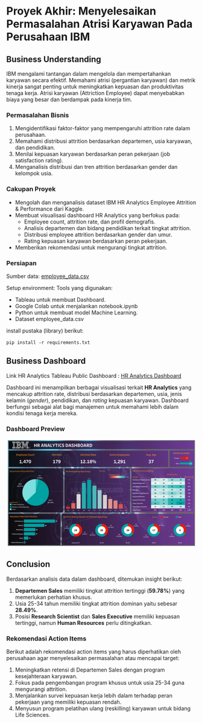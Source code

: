 # Proyek Akhir: Menyelesaikan Permasalahan Atrisi Karyawan Pada Perusahaan IBM

## Business Understanding

IBM mengalami tantangan dalam mengelola dan mempertahankan karyawan secara efektif. Memahami atrisi (pergantian karyawan) dan metrik kinerja sangat
penting untuk meningkatkan kepuasan dan produktivitas tenaga kerja. Atrisi karyawan (Attriction Employee) dapat menyebabkan biaya yang besar dan berdampak
pada kinerja tim.

### Permasalahan Bisnis

1. Mengidentifikasi faktor-faktor yang mempengaruhi attrition rate dalam perusahaan.
2. Memahami distribusi attrition berdasarkan departemen, usia karyawan, dan pendidikan.
3. Menilai kepuasan karyawan berdasarkan peran pekerjaan (job satisfaction rating).
4. Menganalisis distribusi dan tren attrition berdasarkan gender dan kelompok usia.

### Cakupan Proyek

- Mengolah dan menganalisis dataset IBM HR Analytics Employee Attrition & Performance dari Kaggle.
- Membuat visualisasi dashboard HR Analytics yang berfokus pada:
  - Employee count, attrition rate, dan profil demografis.
  - Analisis departemen dan bidang pendidikan terkait tingkat attrition.
  - Distribusi employee attrition berdasarkan gender dan umur.
  - Rating kepuasan karyawan berdasarkan peran pekerjaan.
- Memberikan rekomendasi untuk mengurangi tingkat attrition.

### Persiapan

Sumber data: [employee_data.csv](https://github.com/dicodingacademy/dicoding_dataset/blob/main/employee/employee_data.csv)

Setup environment:
Tools yang digunakan:

- Tableau untuk membuat Dashboard.
- Google Colab untuk menjalankan notebook.ipynb
- Python untuk membuat model Machine Learning.
- Dataset employee_data.csv

install pustaka (library) berikut:

```
pip install -r requirements.txt
```

## Business Dashboard

Link HR Analytics Tableau Public Dashboard : [HR Analytics Dashboard](https://public.tableau.com/views/WatsonsHRAnalyticsDashboard/IBMHRAnalyticsDashboard?:language=en-US&publish=yes&:sid=&:redirect=auth&:display_count=n&:origin=viz_share_link)

Dashboard ini menampilkan berbagai visualisasi terkait **HR Analytics** yang mencakup attrition rate, distribusi berdasarkan departemen,
usia, jenis kelamin (_gender_), pendidikan, dan _rating_ kepuasan karyawan. Dashboard berfungsi sebagai alat bagi manajemen untuk memahami lebih dalam kondisi
tenaga kerja mereka.

### Dashboard Preview
![HR Dashboard](sahrul57-dashboard.png)
## Conclusion

Berdasarkan analisis data dalam dashboard, ditemukan insight berikut:

1. **Departemen Sales** memiliki tingkat attrition tertinggi (**59.78%**) yang memerlukan perhatian khusus.
2. Usia 25-34 tahun memiliki tingkat attrition dominan yaitu sebesar **28.49%**.
3. Posisi **Research Scientist** dan **Sales Executive** memiliki kepuasan tertinggi, namun **Human Resources** perlu ditingkatkan.

### Rekomendasi Action Items

Berikut adalah rekomendasi action items yang harus diperhatikan oleh perusahaan agar menyelesaikan permasalahan atau mencapai target:

1. Meningkatkan retensi di Departemen Sales dengan program kesejahteraan karyawan.
2. Fokus pada pengembangan program khusus untuk usia 25-34 guna mengurangi attrition.
3. Menjalankan survei kepuasan kerja lebih dalam terhadap peran pekerjaan yang memiliki kepuasan rendah.
4. Menyusun program pelatihan ulang (reskilling) karyawan untuk bidang Life Sciences.
